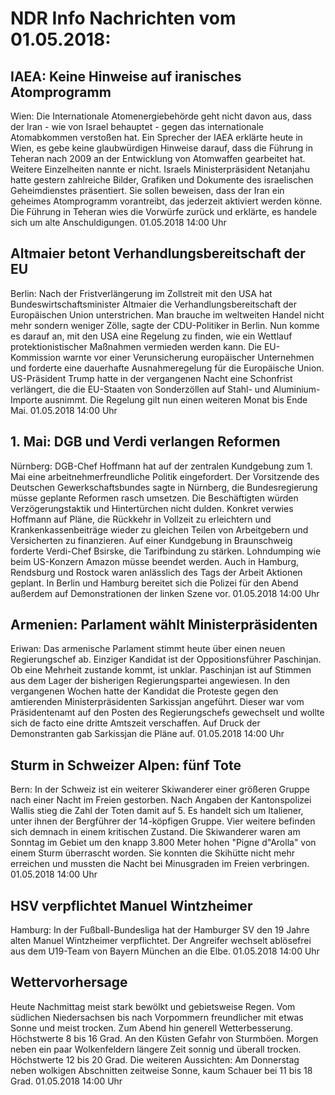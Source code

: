 # NDR Info Nachrichten vom 01.05.2018:


## IAEA: Keine Hinweise auf iranisches Atomprogramm
Wien: Die Internationale Atomenergiebehörde geht nicht davon aus, dass der Iran - wie von Israel behauptet - gegen das internationale Atomabkommen verstoßen hat. Ein Sprecher der IAEA erklärte heute in Wien, es gebe keine glaubwürdigen Hinweise darauf, dass die Führung in Teheran nach 2009 an der Entwicklung von Atomwaffen gearbeitet hat. Weitere Einzelheiten nannte er nicht. Israels Ministerpräsident Netanjahu hatte gestern zahlreiche Bilder, Grafiken und Dokumente des israelischen Geheimdienstes präsentiert. Sie sollen beweisen, dass der Iran ein geheimes Atomprogramm vorantreibt, das jederzeit aktiviert werden könne. Die Führung in Teheran wies die Vorwürfe zurück und erklärte, es handele sich um alte Anschuldigungen. 01.05.2018 14:00 Uhr 

## Altmaier betont Verhandlungsbereitschaft der EU
Berlin: Nach der Fristverlängerung im Zollstreit mit den USA hat Bundeswirtschaftsminister Altmaier die Verhandlungsbereitschaft der Europäischen Union unterstrichen. Man brauche im weltweiten Handel nicht mehr sondern weniger Zölle, sagte der CDU-Politiker in Berlin. Nun komme es darauf an, mit den USA eine Regelung zu finden, wie ein Wettlauf protektionistischer Maßnahmen vermieden werden kann. Die EU-Kommission warnte vor einer Verunsicherung europäischer Unternehmen und forderte eine dauerhafte Ausnahmeregelung für die Europäische Union. US-Präsident Trump hatte in der vergangenen Nacht eine Schonfrist verlängert, die die EU-Staaten von Sonderzöllen auf Stahl- und Aluminium-Importe ausnimmt. Die Regelung gilt nun einen weiteren Monat bis Ende Mai. 01.05.2018 14:00 Uhr 

## 1. Mai: DGB und Verdi verlangen Reformen
Nürnberg: DGB-Chef Hoffmann hat auf der zentralen Kundgebung zum 1. Mai eine arbeitnehmerfreundliche Politik eingefordert. Der Vorsitzende des Deutschen Gewerkschaftsbundes sagte in Nürnberg, die Bundesregierung müsse geplante Reformen rasch umsetzen. Die Beschäftigten würden Verzögerungstaktik und Hintertürchen nicht dulden. Konkret verwies Hoffmann auf Pläne, die Rückkehr in Vollzeit zu erleichtern und Krankenkassenbeiträge wieder zu gleichen Teilen von Arbeitgebern und Versicherten zu finanzieren. Auf einer Kundgebung in Braunschweig forderte Verdi-Chef Bsirske, die Tarifbindung zu stärken. Lohndumping wie beim US-Konzern Amazon müsse beendet werden. Auch in Hamburg, Rendsburg und Rostock waren anlässlich des Tags der Arbeit Aktionen geplant. In Berlin und Hamburg bereitet sich die Polizei für den Abend außerdem auf Demonstrationen der linken Szene vor. 01.05.2018 14:00 Uhr 

## Armenien: Parlament wählt Ministerpräsidenten
Eriwan: Das armenische Parlament stimmt heute über einen neuen Regierungschef ab. Einziger Kandidat ist der Oppositionsführer Paschinjan. Ob eine Mehrheit zustande kommt, ist unklar. Paschinjan ist auf Stimmen aus dem Lager der bisherigen Regierungspartei angewiesen. In den vergangenen Wochen hatte der Kandidat die Proteste gegen den amtierenden Ministerpräsidenten Sarkissjan angeführt. Dieser war vom Präsidentenamt auf den Posten des Regierungschefs gewechselt und wollte sich de facto eine dritte Amtszeit verschaffen. Auf Druck der Demonstranten gab Sarkissjan die Pläne auf. 01.05.2018 14:00 Uhr 

## Sturm in Schweizer Alpen: fünf Tote
Bern: In der Schweiz ist ein weiterer Skiwanderer einer größeren Gruppe nach einer Nacht im Freien gestorben. Nach Angaben der Kantonspolizei Wallis stieg die Zahl der Toten damit auf 5. Es handelt sich um Italiener, unter ihnen der Bergführer der 14-köpfigen Gruppe. Vier weitere befinden sich demnach in einem kritischen Zustand. Die Skiwanderer waren am Sonntag im Gebiet um den knapp 3.800 Meter hohen "Pigne d"Arolla" von einem Sturm überrascht worden. Sie konnten die Skihütte nicht mehr erreichen und mussten die Nacht bei Minusgraden im Freien verbringen. 01.05.2018 14:00 Uhr 

## HSV verpflichtet Manuel Wintzheimer
Hamburg: In der Fußball-Bundesliga hat der Hamburger SV den 19 Jahre alten Manuel Wintzheimer verpflichtet. Der Angreifer wechselt ablösefrei aus dem U19-Team von Bayern München an die Elbe. 01.05.2018 14:00 Uhr 

## Wettervorhersage
Heute Nachmittag meist stark bewölkt und gebietsweise Regen. Vom südlichen Niedersachsen bis nach Vorpommern freundlicher mit etwas Sonne und meist trocken. Zum Abend hin generell Wetterbesserung. Höchstwerte 8 bis 16 Grad. An den Küsten Gefahr von Sturmböen. Morgen neben ein paar Wolkenfeldern längere Zeit sonnig und überall trocken. Höchstwerte 12 bis 20 Grad. Die weiteren Aussichten: Am Donnerstag neben wolkigen Abschnitten zeitweise Sonne, kaum Schauer bei 11 bis 18 Grad. 01.05.2018 14:00 Uhr 
